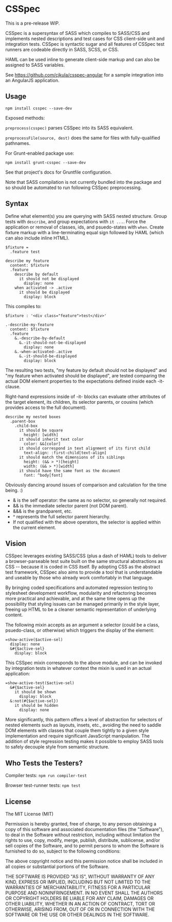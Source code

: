 CSSpec
======

This is a pre-release WIP. 

CSSpec is a supersyntax of SASS which compiles to SASS/CSS and implements nested descriptions and test cases for CSS client-side unit and integration tests. CSSpec is syntactic sugar and all features of CSSpec test runners are codeable directly in SASS, SCSS, or CSS.

HAML can be used inline to generate client-side markup and can also be assigned to SASS variables.

See https://github.com/cjkula/csspec-angular for a sample integration into an AngularJS application.

Usage
-----

    npm install csspec --save-dev

Exposed methods: 

`preprocess(csspec)` parses CSSpec into its SASS equivalent.

`preprocessFile(source, dest)` does the same for files with fully-qualified pathnames.

For Grunt-enabled package use:

    npm install grunt-csspec --save-dev

See that project's docs for Gruntfile configuration.

Note that SASS compilation is not currently bundled into the package and so should be automated to run following CSSpec preprocessing.

Syntax
------

Define what element(s) you are querying with SASS nested structure. Group tests with `describe`, and group expectations with `it ...`. Force the application or removal of classes, ids, and psuedo-states with `when`. Create fixture markup with a line-terminating equal sign followed by HAML (which can also include inline HTML).

    $fixture =
      .feature test

    describe my feature
      content: $fixture
      .feature
        describe by default
          it should not be displayed
            display: none
        when activated -> .active
          it should be displayed
            display: block

This compiles to:
    
    $fixture : '<div class="feature">test</div>'

    .-describe-my-feature
      content: $fixture
      .feature
        &.-describe-by-default
          &.-it-should-not-be-displayed
            display: none
        &.-when-activated-.active
          &.-it-should-be-displayed
            display: block

The resulting two tests, "my feature by default should not be displayed" and "my feature when activated should be displayed", are tested comparing the actual DOM element properties to the expectations defined inside each -it- clause.

Right-hand expressions inside of -it- blocks can evaluate other attributes of the target element, its children, its selector parents, or cousins (which provides access to the full document).

    describe my nested boxes
      .parent-box
        .child-box
          it should be square
            height: [width]
          it should inherit text color
            color: &&[color]
          it should correspond in text alignment of its first child
            text-align: :first-child[text-align]
          it should match the dimensions of its siblings
            height: (&& > *)[height]
            width: (&& > *)[width]
          it should have the same font as the document
            font: ^body[font]

Obviously dancing around issues of comparison and calculation for the time being. :)

* & is the self operator: the same as no selector, so generally not required.
* && is the immediate selector parent (not DOM parent).
* &&& is the grandparent, etc.
* ^ represents the full selector parent hierarchy.
* If not qualified with the above operators, the selector is applied within the current element. 

Vision
------

CSSpec leverages existing SASS/CSS (plus a dash of HAML) tools to deliver a browser-parseable test suite built on the same structural abstractions as CSS -- because it is coded in CSS itself. By adopting CSS as the abstract test framework, CSSpec also aims to provide a tool that is understandable and useable by those who already work comfortably in that language.

By bringing coded specifications and automated regression testing to stylesheet development workflow, modularity and refactoring becomes more practical and achievable, and at the same time opens up the possibility that styling issues can be managed primarily in the style layer, freeing up HTML to be a cleaner semantic representation of underlying content.

The following mixin accepts as an argument a selector (could be a class, psuedo-class, or otherwise) which triggers the display of the element:

    =show-active($active-sel)
      display: none
      &#{$active-sel}
        display: block

This CSSpec mixin corresponds to the above module, and can be invoked by integration tests in whatever context the mixin is used in an actual application:

    =show-active-test($active-sel)
      &#{$active-sel}
        it should be shown
          display: block
      &:not(#{$active-sel})
        it should be hidden
          display: none

More significantly, this pattern offers a level of abstraction for selectors of nested elements such as layouts, insets, etc., avoiding the need to saddle DOM elements with classes that couple them tightly to a given style implementation and require significant JavaScript manipulation. The addition of style regression testing makes it possible to employ SASS tools to safely decouple style from semantic structure.

Who Tests the Testers?
----------------------

Compiler tests: `npm run compiler-test`

Browser test-runner tests: `npm test`

License
-------

The MIT License (MIT)

Permission is hereby granted, free of charge, to any person obtaining a copy
of this software and associated documentation files (the "Software"), to deal
in the Software without restriction, including without limitation the rights
to use, copy, modify, merge, publish, distribute, sublicense, and/or sell
copies of the Software, and to permit persons to whom the Software is
furnished to do so, subject to the following conditions:

The above copyright notice and this permission notice shall be included in
all copies or substantial portions of the Software.

THE SOFTWARE IS PROVIDED "AS IS", WITHOUT WARRANTY OF ANY KIND, EXPRESS OR
IMPLIED, INCLUDING BUT NOT LIMITED TO THE WARRANTIES OF MERCHANTABILITY,
FITNESS FOR A PARTICULAR PURPOSE AND NONINFRINGEMENT. IN NO EVENT SHALL THE
AUTHORS OR COPYRIGHT HOLDERS BE LIABLE FOR ANY CLAIM, DAMAGES OR OTHER
LIABILITY, WHETHER IN AN ACTION OF CONTRACT, TORT OR OTHERWISE, ARISING FROM,
OUT OF OR IN CONNECTION WITH THE SOFTWARE OR THE USE OR OTHER DEALINGS IN
THE SOFTWARE.

